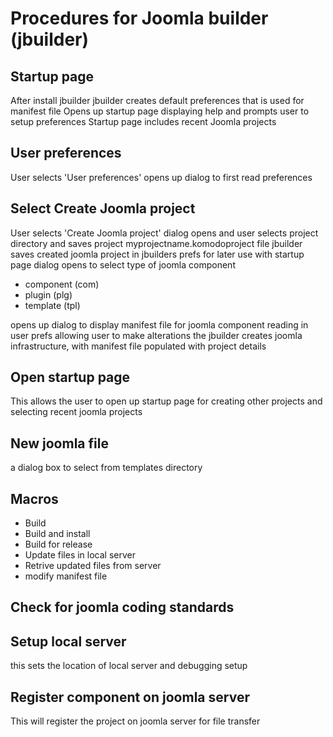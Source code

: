 #  Procedures for Joomla builder (jbuilder)

## Startup page

After install jbuilder
jbuilder creates default preferences that is used for manifest file
Opens up startup page displaying help and prompts user to setup preferences
Startup page includes recent Joomla projects

## User preferences

User selects 'User preferences'
opens up dialog to first read preferences

## Select Create Joomla project

User selects 'Create Joomla project'
dialog opens and user selects project directory and saves project myprojectname.komodoproject file
jbuilder saves created joomla project in jbuilders prefs for later use with startup page
dialog opens to select type of joomla component

* component (com)
* plugin (plg)
* template (tpl)

opens up dialog to display manifest file for joomla component reading in user prefs allowing user to make alterations
the jbuilder creates joomla infrastructure, with manifest file populated with project details


## Open startup page

This allows the user to open up startup page for creating other projects and selecting recent joomla projects

## New joomla file

a dialog box to select from templates directory

## Macros

* Build
* Build and install
* Build for release
* Update files in local server
* Retrive updated files from server
* modify manifest file

## Check for joomla coding standards

## Setup local server

this sets the location of local server and debugging setup

## Register component on joomla server

This will register the project on joomla server for file transfer
